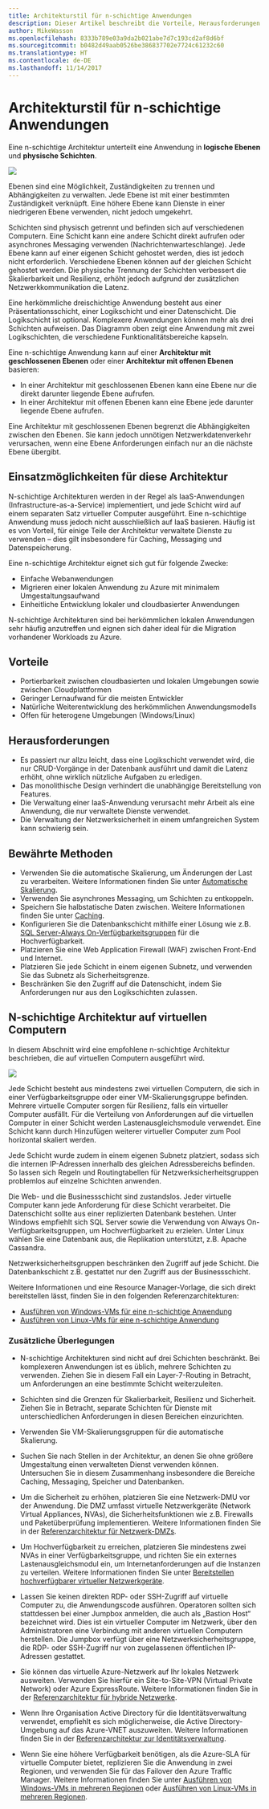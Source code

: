 ```yaml
---
title: Architekturstil für n-schichtige Anwendungen
description: Dieser Artikel beschreibt die Vorteile, Herausforderungen und bewährten Methoden für Architekturen für n-schichtige Anwendungen in Azure.
author: MikeWasson
ms.openlocfilehash: 8333b789e03a9da2b021abe7d7c193cd2af8d6bf
ms.sourcegitcommit: b0482d49aab0526be386837702e7724c61232c60
ms.translationtype: HT
ms.contentlocale: de-DE
ms.lasthandoff: 11/14/2017
---
```

# <a name="n-tier-architecture-style"></a>Architekturstil für n-schichtige Anwendungen

Eine n-schichtige Architektur unterteilt eine Anwendung in **logische Ebenen** und **physische Schichten**. 

![](./images/n-tier-logical.svg)

Ebenen sind eine Möglichkeit, Zuständigkeiten zu trennen und Abhängigkeiten zu verwalten. Jede Ebene ist mit einer bestimmten Zuständigkeit verknüpft. Eine höhere Ebene kann Dienste in einer niedrigeren Ebene verwenden, nicht jedoch umgekehrt. 

Schichten sind physisch getrennt und befinden sich auf verschiedenen Computern. Eine Schicht kann eine andere Schicht direkt aufrufen oder asynchrones Messaging verwenden (Nachrichtenwarteschlange). Jede Ebene kann auf einer eigenen Schicht gehostet werden, dies ist jedoch nicht erforderlich. Verschiedene Ebenen können auf der gleichen Schicht gehostet werden. Die physische Trennung der Schichten verbessert die Skalierbarkeit und Resilienz, erhöht jedoch aufgrund der zusätzlichen Netzwerkkommunikation die Latenz. 

Eine herkömmliche dreischichtige Anwendung besteht aus einer Präsentationsschicht, einer Logikschicht und einer Datenschicht. Die Logikschicht ist optional. Komplexere Anwendungen können mehr als drei Schichten aufweisen. Das Diagramm oben zeigt eine Anwendung mit zwei Logikschichten, die verschiedene Funktionalitätsbereiche kapseln. 

Eine n-schichtige Anwendung kann auf einer **Architektur mit geschlossenen Ebenen** oder einer **Architektur mit offenen Ebenen** basieren:

- In einer Architektur mit geschlossenen Ebenen kann eine Ebene nur die direkt darunter liegende Ebene aufrufen. 
- In einer Architektur mit offenen Ebenen kann eine Ebene jede darunter liegende Ebene aufrufen. 

Eine Architektur mit geschlossenen Ebenen begrenzt die Abhängigkeiten zwischen den Ebenen. Sie kann jedoch unnötigen Netzwerkdatenverkehr verursachen, wenn eine Ebene Anforderungen einfach nur an die nächste Ebene übergibt. 

## <a name="when-to-use-this-architecture"></a>Einsatzmöglichkeiten für diese Architektur

N-schichtige Architekturen werden in der Regel als IaaS-Anwendungen (Infrastructure-as-a-Service) implementiert, und jede Schicht wird auf einem separaten Satz virtueller Computer ausgeführt. Eine n-schichtige Anwendung muss jedoch nicht ausschließlich auf IaaS basieren. Häufig ist es von Vorteil, für einige Teile der Architektur verwaltete Dienste zu verwenden – dies gilt insbesondere für Caching, Messaging und Datenspeicherung.

Eine n-schichtige Architektur eignet sich gut für folgende Zwecke:

- Einfache Webanwendungen 
- Migrieren einer lokalen Anwendung zu Azure mit minimalem Umgestaltungsaufwand
- Einheitliche Entwicklung lokaler und cloudbasierter Anwendungen

N-schichtige Architekturen sind bei herkömmlichen lokalen Anwendungen sehr häufig anzutreffen und eignen sich daher ideal für die Migration vorhandener Workloads zu Azure.

## <a name="benefits"></a>Vorteile

- Portierbarkeit zwischen cloudbasierten und lokalen Umgebungen sowie zwischen Cloudplattformen
- Geringer Lernaufwand für die meisten Entwickler
- Natürliche Weiterentwicklung des herkömmlichen Anwendungsmodells
- Offen für heterogene Umgebungen (Windows/Linux)

## <a name="challenges"></a>Herausforderungen

- Es passiert nur allzu leicht, dass eine Logikschicht verwendet wird, die nur CRUD-Vorgänge in der Datenbank ausführt und damit die Latenz erhöht, ohne wirklich nützliche Aufgaben zu erledigen. 
- Das monolithische Design verhindert die unabhängige Bereitstellung von Features.
- Die Verwaltung einer IaaS-Anwendung verursacht mehr Arbeit als eine Anwendung, die nur verwaltete Dienste verwendet. 
- Die Verwaltung der Netzwerksicherheit in einem umfangreichen System kann schwierig sein.

## <a name="best-practices"></a>Bewährte Methoden

- Verwenden Sie die automatische Skalierung, um Änderungen der Last zu verarbeiten. Weitere Informationen finden Sie unter [Automatische Skalierung][autoscaling].
- Verwenden Sie asynchrones Messaging, um Schichten zu entkoppeln.
- Speichern Sie halbstatische Daten zwischen. Weitere Informationen finden Sie unter [Caching][caching].
- Konfigurieren Sie die Datenbankschicht mithilfe einer Lösung wie z.B. [SQL Server-Always On-Verfügbarkeitsgruppen][sql-always-on] für die Hochverfügbarkeit.
- Platzieren Sie eine Web Application Firewall (WAF) zwischen Front-End und Internet.
- Platzieren Sie jede Schicht in einem eigenen Subnetz, und verwenden Sie das Subnetz als Sicherheitsgrenze. 
- Beschränken Sie den Zugriff auf die Datenschicht, indem Sie Anforderungen nur aus den Logikschichten zulassen.

## <a name="n-tier-architecture-on-virtual-machines"></a>N-schichtige Architektur auf virtuellen Computern

In diesem Abschnitt wird eine empfohlene n-schichtige Architektur beschrieben, die auf virtuellen Computern ausgeführt wird. 

![](./images/n-tier-physical.png)

Jede Schicht besteht aus mindestens zwei virtuellen Computern, die sich in einer Verfügbarkeitsgruppe oder einer VM-Skalierungsgruppe befinden. Mehrere virtuelle Computer sorgen für Resilienz, falls ein virtueller Computer ausfällt. Für die Verteilung von Anforderungen auf die virtuellen Computer in einer Schicht werden Lastenausgleichsmodule verwendet. Eine Schicht kann durch Hinzufügen weiterer virtueller Computer zum Pool horizontal skaliert werden. 

Jede Schicht wurde zudem in einem eigenen Subnetz platziert, sodass sich die internen IP-Adressen innerhalb des gleichen Adressbereichs befinden. So lassen sich Regeln und Routingtabellen für Netzwerksicherheitsgruppen problemlos auf einzelne Schichten anwenden.

Die Web- und die Businessschicht sind zustandslos. Jeder virtuelle Computer kann jede Anforderung für diese Schicht verarbeitet. Die Datenschicht sollte aus einer replizierten Datenbank bestehen. Unter Windows empfiehlt sich SQL Server sowie die Verwendung von Always On-Verfügbarkeitsgruppen, um Hochverfügbarkeit zu erzielen. Unter Linux wählen Sie eine Datenbank aus, die Replikation unterstützt, z.B. Apache Cassandra. 

Netzwerksicherheitsgruppen beschränken den Zugriff auf jede Schicht. Die Datenbankschicht z.B. gestattet nur den Zugriff aus der Businessschicht.

Weitere Informationen und eine Resource Manager-Vorlage, die sich direkt bereitstellen lässt, finden Sie in den folgenden Referenzarchitekturen:

- [Ausführen von Windows-VMs für eine n-schichtige Anwendung][n-tier-windows]
- [Ausführen von Linux-VMs für eine n-schichtige Anwendung][n-tier-linux]

### <a name="additional-considerations"></a>Zusätzliche Überlegungen

- N-schichtige Architekturen sind nicht auf drei Schichten beschränkt. Bei komplexeren Anwendungen ist es üblich, mehrere Schichten zu verwenden. Ziehen Sie in diesem Fall ein Layer-7-Routing in Betracht, um Anforderungen an eine bestimmte Schicht weiterzuleiten.

- Schichten sind die Grenzen für Skalierbarkeit, Resilienz und Sicherheit. Ziehen Sie in Betracht, separate Schichten für Dienste mit unterschiedlichen Anforderungen in diesen Bereichen einzurichten.

- Verwenden Sie VM-Skalierungsgruppen für die automatische Skalierung.

- Suchen Sie nach Stellen in der Architektur, an denen Sie ohne größere Umgestaltung einen verwalteten Dienst verwenden können. Untersuchen Sie in diesem Zusammenhang insbesondere die Bereiche Caching, Messaging, Speicher und Datenbanken. 

- Um die Sicherheit zu erhöhen, platzieren Sie eine Netzwerk-DMU vor der Anwendung. Die DMZ umfasst virtuelle Netzwerkgeräte (Network Virtual Appliances, NVAs), die Sicherheitsfunktionen wie z.B. Firewalls und Paketüberprüfung implementieren. Weitere Informationen finden Sie in der [Referenzarchitektur für Netzwerk-DMZs][dmz].

- Um Hochverfügbarkeit zu erreichen, platzieren Sie mindestens zwei NVAs in einer Verfügbarkeitsgruppe, und richten Sie ein externes Lastenausgleichsmodul ein, um Internetanforderungen auf die Instanzen zu verteilen. Weitere Informationen finden Sie unter [Bereitstellen hochverfügbarer virtueller Netzwerkgeräte][ha-nva].

- Lassen Sie keinen direkten RDP- oder SSH-Zugriff auf virtuelle Computer zu, die Anwendungscode ausführen. Operatoren sollten sich stattdessen bei einer Jumpbox anmelden, die auch als „Bastion Host“ bezeichnet wird. Dies ist ein virtueller Computer im Netzwerk, über den Administratoren eine Verbindung mit anderen virtuellen Computern herstellen. Die Jumpbox verfügt über eine Netzwerksicherheitsgruppe, die RDP- oder SSH-Zugriff nur von zugelassenen öffentlichen IP-Adressen gestattet.

- Sie können das virtuelle Azure-Netzwerk auf Ihr lokales Netzwerk ausweiten. Verwenden Sie hierfür ein Site-to-Site-VPN (Virtual Private Network) oder Azure ExpressRoute. Weitere Informationen finden Sie in der [Referenzarchitektur für hybride Netzwerke][hybrid-network].

- Wenn Ihre Organisation Active Directory für die Identitätsverwaltung verwendet, empfiehlt es sich möglicherweise, die Active Directory-Umgebung auf das Azure-VNET auszuweiten. Weitere Informationen finden Sie in der [Referenzarchitektur zur Identitätsverwaltung][identity].

- Wenn Sie eine höhere Verfügbarkeit benötigen, als die Azure-SLA für virtuelle Computer bietet, replizieren Sie die Anwendung in zwei Regionen, und verwenden Sie für das Failover den Azure Traffic Manager. Weitere Informationen finden Sie unter [Ausführen von Windows-VMs in mehreren Regionen][multiregion-windows] oder [Ausführen von Linux-VMs in mehreren Regionen][multiregion-linux].

[autoscaling]: ../../best-practices/auto-scaling.md
[caching]: ../../best-practices/caching.md
[dmz]: ../../reference-architectures/dmz/index.md
[ha-nva]: ../../reference-architectures/dmz/nva-ha.md
[hybrid-network]: ../../reference-architectures/hybrid-networking/index.md
[identity]: ../../reference-architectures/identity/index.md
[multiregion-linux]: ../../reference-architectures/virtual-machines-linux/multi-region-application.md
[multiregion-windows]: ../../reference-architectures/virtual-machines-windows/multi-region-application.md
[n-tier-linux]: ../../reference-architectures/virtual-machines-linux/n-tier.md
[n-tier-windows]: ../../reference-architectures/virtual-machines-windows/n-tier.md
[sql-always-on]: /sql/database-engine/availability-groups/windows/always-on-availability-groups-sql-server